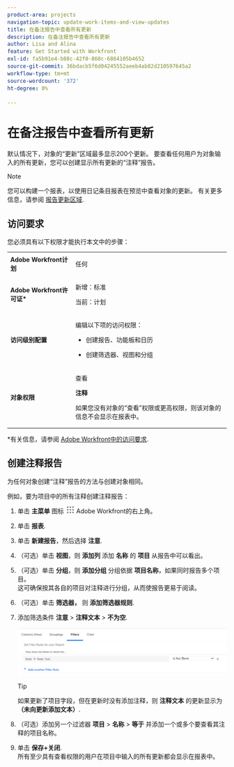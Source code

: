 ```yaml
---
product-area: projects
navigation-topic: update-work-items-and-view-updates
title: 在备注报告中查看所有更新
description: 在备注报告中查看所有更新
author: Lisa and Alina
feature: Get Started with Workfront
exl-id: fa5b91e4-b88c-42f0-860c-6864105b4652
source-git-commit: 36bdacb5f6d04245552aeeb4ab82d210597645a2
workflow-type: tm+mt
source-wordcount: '372'
ht-degree: 0%

---
```


# 在备注报告中查看所有更新

<!--
<p data-mc-conditions="QuicksilverOrClassic.Draft mode">(NOTE: Alina: ***This is a report and it is in the Getting Started/ Updates section because I think it makes more sense to be in this area, where people want to view updates. - added this to this section from Reporting on 7/3/2018 ) </p>
-->

默认情况下，对象的“更新”区域最多显示200个更新。 要查看任何用户为对象输入的所有更新，您可以创建显示所有更新的“注释”报告。

>[!NOTE]
>
>您可以构建一个报表，以使用日记条目报表在预览中查看对象的更新。 有关更多信息，请参阅 [报告更新区域](../../reports-and-dashboards/reports/creating-and-managing-reports/create-journal-entry-report.md).

## 访问要求

您必须具有以下权限才能执行本文中的步骤：

<table style="table-layout:auto"> 
 <col> 
 </col> 
 <col> 
 </col> 
 <tbody> 
  <tr> 
   <td role="rowheader"><strong>Adobe Workfront计划</strong></td> 
   <td> <p>任何</p> </td> 
  </tr> 
  <tr> 
   <td role="rowheader"><strong>Adobe Workfront许可证*</strong></td> 
   <td> <p>新增：标准 </p>
   <p>当前：计划</p> </td> 
  </tr> 
  <tr> 
   <td role="rowheader"><strong>访问级别配置</strong></td> 
   <td> <p>编辑以下项的访问权限：</p> 
    <ul> 
     <li> <p>创建报告、功能板和日历</p> </li> 
     <li> <p>创建筛选器、视图和分组</p> </li> 
    </ul> </td> 
  </tr> 
  <tr> 
   <td role="rowheader"><strong>对象权限</strong></td> 
   <td> <p>查看</p> <p><b>注释</b></p>
   <p>如果您没有对象的“查看”权限或更高权限，则该对象的信息不会显示在报表中。</p>  </td> 
  </tr> 
 </tbody> 
</table>

*有关信息，请参阅 [Adobe Workfront中的访问要求](/help/quicksilver/administration-and-setup/add-users/access-levels-and-object-permissions/access-level-requirements-in-documentation.md).

## 创建注释报告

为任何对象创建“注释”报告的方法与创建对象相同。

例如，要为项目中的所有注释创建注释报告：

1. 单击 **主菜单** 图标 ![](assets/main-menu-icon.png) Adobe Workfront的右上角。

1. 单击 **报表**.
1. 单击 **新建报告**，然后选择 **注意**.

1. （可选）单击 **视图**，则 **添加列** 添加 **名称** 的 **项目** 从报告中可以看出。 

1. （可选）单击 **分组**，则 **添加分组** 分组依据 **项目名称**，如果同时报告多个项目。\
   这可确保按其各自的项目对注释进行分组，从而使报告更易于阅读。 

1. （可选）单击 **筛选器，** 则 **添加筛选器规则**.
1. 添加筛选条件 **注意** > **注释文本** > **不为空**.

   ![](assets/note-note-text-not-blank-filter.png)

   >[!TIP]
   >
   >   如果更新了项目字段，但在更新时没有添加注释，则 **注释文本** 的更新显示为 **（未向更新添加文本）**.


1. （可选）添加另一个过滤器 **项目** > **名称** > **等于** 并添加一个或多个要查看其注释的项目名称。
1. 单击 **保存+关闭**.\
   所有至少具有查看权限的用户在项目中输入的所有更新都会显示在报表中。
